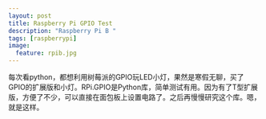 ```yaml
---
layout: post
title: Raspberry Pi GPIO Test
description: "Raspberry Pi B "
tags: [raspberrypi]
image:
  feature: rpib.jpg
---
```



每次看python，都想利用树莓派的GPIO玩LED小灯，果然是寒假无聊，买了GPIO的扩展版和小灯。RPi.GPIO是Python库，简单测试有用。因为有了T型扩展版，方便了不少，可以直接在面包板上设置电路了。之后再慢慢研究这个库。嗯，就是这样。